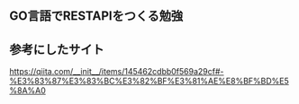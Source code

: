 ## GO言語でRESTAPIをつくる勉強

## 参考にしたサイト

https://qiita.com/__init__/items/145462cdbb0f569a29cf#-%E3%83%87%E3%83%BC%E3%82%BF%E3%81%AE%E8%BF%BD%E5%8A%A0


